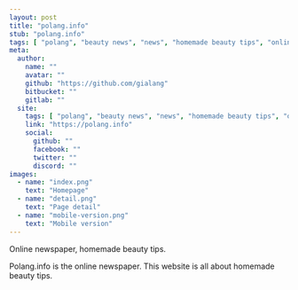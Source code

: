 ```yaml
---
layout: post
title: "polang.info"
stub: "polang.info"
tags: [ "polang", "beauty news", "news", "homemade beauty tips", "online newspaper" ]
meta:
  author:
    name: ""
    avatar: ""
    github: "https://github.com/gialang"
    bitbucket: ""
    gitlab: ""
  site:
    tags: [ "polang", "beauty news", "news", "homemade beauty tips", "online newspaper" ]
    link: "https://polang.info"
    social:
      github: ""
      facebook: ""
      twitter: ""
      discord: ""
images:
  - name: "index.png"
    text: "Homepage"
  - name: "detail.png"
    text: "Page detail"
  - name: "mobile-version.png"
    text: "Mobile version"
---
```

Online newspaper, homemade beauty tips.

Polang.info is the online newspaper. This website is all about homemade beauty tips.
<!--more-->
